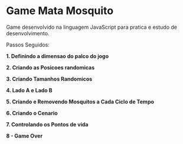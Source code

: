 # Game Mata Mosquito


Game desenvolvido na linguagem JavaScript para pratica e estudo de desenvolvimento. 

Passos Seguidos:

**1. Definindo a dimensao do palco do jogo**

**2. Criando as Posicoes randomicas**

**3. Criando Tamanhos Randomicos**

**4. Lado A e Lado B**

**5. Criando e Removendo Mosquitos a Cada Ciclo de Tempo**

**6. Criando o Cenario**

**7. Controlando os Pontos de vida**

**8 - Game Over**